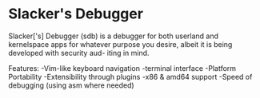 Slacker's Debugger
===

Slacker['s] Debugger (sdb) is a debugger for both userland and kernelspace apps
for whatever purpose you desire, albeit it is being developed with security aud-
iting in mind.

Features:
-Vim-like keyboard navigation
-terminal interface
-Platform Portability
-Extensibility through plugins
-x86 & amd64 support
-Speed of debugging (using asm where needed)

